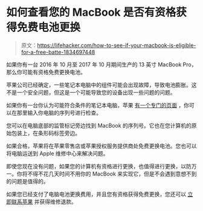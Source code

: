 # 如何查看您的 MacBook 是否有资格获得免费电池更换

> 原文：<https://lifehacker.com/how-to-see-if-your-macbook-is-eligible-for-a-free-batte-1834697448>

如果你有一台 2016 年 10 月至 2017 年 10 月期间生产的 13 英寸 MacBook Pro，那么你可能有资格免费更换电池。



苹果公司已经确定，一些笔记本电脑中的组件可能会出现故障，导致电池膨胀。这不是一个安全问题，但这是一个可能导致您的设备出现一些问题的问题。

如果你有一台你认为可能符合条件的笔记本电脑，苹果 [有一个专门的页面](https://www.apple.com/support/13inch-macbookpro-battery-replacement/) ，你可以在那里输入你电脑的序列号进行检查。

您可以在电脑底部的监管标记旁边找到 MacBook 的序列号。它也在您计算机的原始包装上，在条形码标签旁边。

如果合格，苹果将在苹果零售店或苹果授权服务提供商处免费更换电池。您也可以将电脑运送到 Apple 维修中心来解决问题。

即使您现在没有问题，如果您的计算机有资格进行更换，也值得进行更换，以防万一。你将不得不花几天时间不用你的 MacBook 来实现它，但是不会遇到意想不到的问题是值得的。

如果您已经支付了电脑电池更换费用，并且您有资格获得免费更换，您还可以 [立即联系苹果](https://getsupport.apple.com/?PRKEYS=PL107&category_id=SC0998&symptom_id=99983&caller=erep) 并获得维修退款。